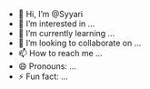 - 👋 Hi, I’m @Syyari
- 👀 I’m interested in ...
- 🌱 I’m currently learning ...
- 💞️ I’m looking to collaborate on ...
- 📫 How to reach me ...
- 😄 Pronouns: ...
- ⚡ Fun fact: ...

<!---
Syyari/Syyari is a ✨ special ✨ repository because its `README.md` (this file) appears on your GitHub profile.
You can click the Preview link to take a look at your changes.
--->
